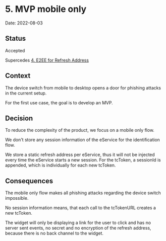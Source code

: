 # 5. MVP mobile only

Date: 2022-08-03

## Status

Accepted

Supercedes [4. E2EE for Refresh Address](0004-e2ee-for-refresh-address.md)

## Context

The device switch from mobile to desktop opens a door for phishing attacks in the current setup.

For the first use case, the goal is to develop an MVP.

## Decision

To reduce the complexity of the product, we focus on a mobile only flow.

We don't store any session information of the eService for the identification flow.

We store a static refresh address per eService, thus it will not be injected every time the eService starts a new session. For the tcToken, a sessionId is appended, which is individually for each new tcToken.

## Consequences

The mobile only flow makes all phishing attacks regarding the device switch impossible.

No session information means, that each call to the tcTokenURL creates a new tcToken.

The widget will only be displaying a link for the user to click and has no server sent events, no secret and no encryption of the refresh address, because there is no back channel to the widget.

